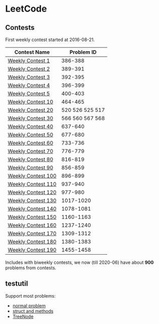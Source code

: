 # LeetCode

## Contests

First weekly contest started at 2016-08-21.

|Contest Name|Problem ID|
|---|---|
|[Weekly Contest 1](https://leetcode.com/contest/warm-up-contest)|386-388|
|[Weekly Contest 2](https://leetcode.com/contest/leetcode-weekly-contest-2)|389-391|
|[Weekly Contest 3](https://leetcode.com/contest/leetcode-weekly-contest-3)|392-395|
|[Weekly Contest 4](https://leetcode.com/contest/leetcode-weekly-contest-4)|396-399|
|[Weekly Contest 5](https://leetcode.com/contest/leetcode-weekly-contest-5)|400-403|
|[Weekly Contest 10](https://leetcode.com/contest/leetcode-weekly-contest-10)|464-465|
|[Weekly Contest 20](https://leetcode.com/contest/leetcode-weekly-contest-20)|520 526 525 517|
|[Weekly Contest 30](https://leetcode.com/contest/leetcode-weekly-contest-30)|566 560 567 568|
|[Weekly Contest 40](https://leetcode.com/contest/leetcode-weekly-contest-40)|637-640|
|[Weekly Contest 50](https://leetcode.com/contest/leetcode-weekly-contest-50)|677-680|
|[Weekly Contest 60](https://leetcode.com/contest/weekly-contest-60)|733-736|
|[Weekly Contest 70](https://leetcode.com/contest/weekly-contest-70)|776-779|
|[Weekly Contest 80](https://leetcode.com/contest/weekly-contest-80)|816-819|
|[Weekly Contest 90](https://leetcode.com/contest/weekly-contest-90)|856-859|
|[Weekly Contest 100](https://leetcode.com/contest/weekly-contest-100)|896-899|
|[Weekly Contest 110](https://leetcode.com/contest/weekly-contest-110)|937-940|
|[Weekly Contest 120](https://leetcode.com/contest/weekly-contest-120)|977-980|
|[Weekly Contest 130](https://leetcode.com/contest/weekly-contest-130)|1017-1020|
|[Weekly Contest 140](https://leetcode.com/contest/weekly-contest-140)|1078-1081|
|[Weekly Contest 150](https://leetcode.com/contest/weekly-contest-150)|1160-1163|
|[Weekly Contest 160](https://leetcode.com/contest/weekly-contest-160)|1237-1240|
|[Weekly Contest 170](https://leetcode.com/contest/weekly-contest-170)|1309-1312|
|[Weekly Contest 180](https://leetcode.com/contest/weekly-contest-180)|1380-1383|
|[Weekly Contest 190](https://leetcode.com/contest/weekly-contest-190)|1455-1458|

Includes with biweekly contests, we now (till 2020-06) have about **900** problems from contests.

## testutil

Support most problems:

- [normal problem](biweekly/27/c/c_test.go)
- [struct and methods](182/c/c_test.go)
- [TreeNode](190/c/c_test.go)
